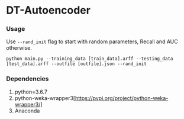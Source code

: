 # DT-Autoencoder

### Usage

Use `--rand_init` flag to start with random parameters, Recall and AUC otherwise.

`python main.py --training_data [train_data].arff --testing_data [test_data].arff --outfile [outfile].json --rand_init`

### Dependencies

 1. python=3.6.7
 1. python-weka-wrapper3[https://pypi.org/project/python-weka-wrapper3/]
 1. Anaconda
